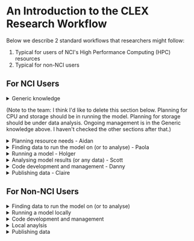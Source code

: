 # An Introduction to the CLEX Research Workflow

Below we describe 2 standard workflows that researchers might follow:

1. Typical for users of NCI's High Performance Computing (HPC) resources
2. Typical for non-NCI users

For NCI Users
-------------
<details><summary>Generic knowledge</summary>

  * [Introduction to NCI](Introduction_to_NCI.md)
  * [Storage management at NCI](Storage_management_at_NCI.md)
  * [Shell](Shell.md)
  * [SSH](SSH.md)
  * [Git Version control](Git.md)
  * [Cloud](Cloud.md)
</details>

(Note to the team: I think I'd like to delete this section below. Planning for CPU and storage should be in running the model. Planning for storage should be under data analysis. Ongoing management is in the Generic knowledge above. I haven't checked the other sections after that.)
<details><summary>Planning resource needs - Aidan</summary>

  * CPU
  * Storage
  * Ongoing management
</details>

<details><summary>Finding data to run the model on (or to analyse) - Paola</summary>

  * Clef
  * NCI data catalogue
  * Geonetwork
  * THREDD link
</details>

<details><summary>Running a model - Holger</summary>

  * Configuring and running the model
    * MOM - Payu
    * The job queue
  * Postprocessing
</details>

<details><summary>Analysing model results (or any data) - Scott</summary>

  * VDI
  * The job queue
  * Xarray
  * Plotting
</details>

<details><summary>Code development and management - Danny</summary>

<<<<<<< HEAD
  * [Fortran development](Fortran.md)
  * [Python development](Python.md)
  * Debugging (See specific language for details)
=======
  * Fortran development
  * Python development
  * Debugging
>>>>>>> master
  * Version control
    * [SVN](SVN.md)
    * [Git](Git.md)
  * [Code publishing](Code-publishing.md)
</details>

<details><summary>Publishing data - Claire</summary>

  * ???
</details>

For Non-NCI Users
-----------------
<details><summary>Finding data to run the model on (or to analyse)</summary>

  * Clef
  * NCI data catalogue
  * Geonetwork
  * THREDD link
</details>

<details><summary>Running a model locally</summary>
  * ???

</details>

<details><summary>Code development and management</summary>

  * Fortran basics
  * Python basics
  * Debugging
  * Version control
    * Svn
    * Git
  * Publishing
</details>

<details><summary>Local anaylsis</summary>
  * ???

</details>

<details><summary>Publishing data</summary>

  * ???
</details>
